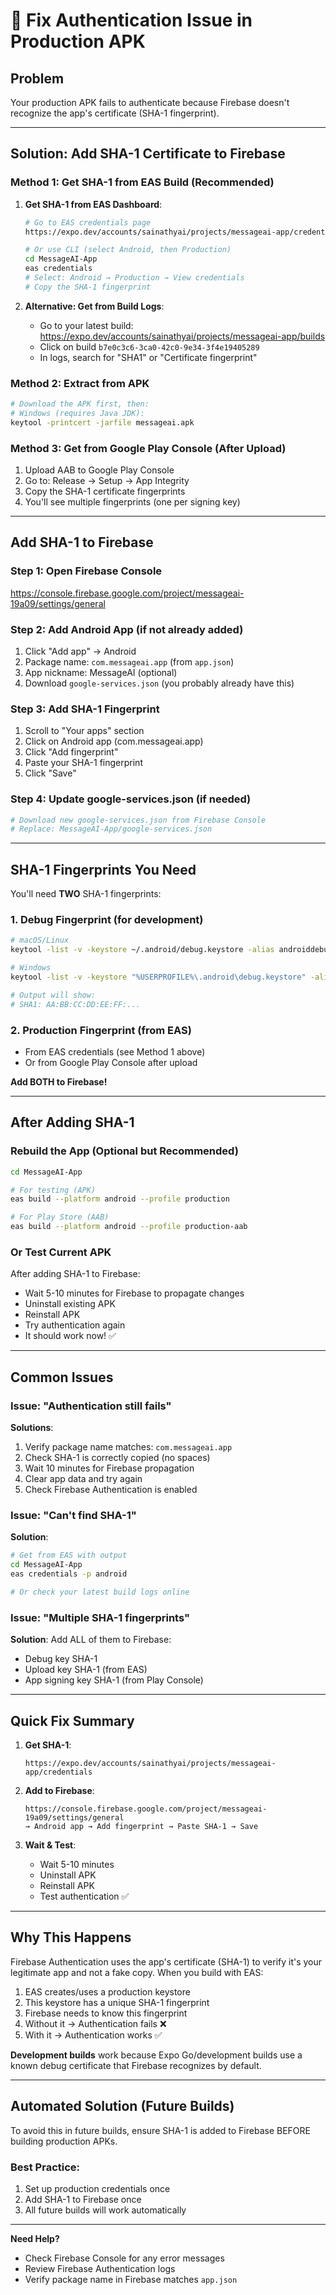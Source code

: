 # 🔐 Fix Authentication Issue in Production APK

## Problem
Your production APK fails to authenticate because Firebase doesn't recognize the app's certificate (SHA-1 fingerprint).

---

## Solution: Add SHA-1 Certificate to Firebase

### Method 1: Get SHA-1 from EAS Build (Recommended)

1. **Get SHA-1 from EAS Dashboard**:
   ```bash
   # Go to EAS credentials page
   https://expo.dev/accounts/sainathyai/projects/messageai-app/credentials
   
   # Or use CLI (select Android, then Production)
   cd MessageAI-App
   eas credentials
   # Select: Android → Production → View credentials
   # Copy the SHA-1 fingerprint
   ```

2. **Alternative: Get from Build Logs**:
   - Go to your latest build: https://expo.dev/accounts/sainathyai/projects/messageai-app/builds
   - Click on build `b7e0c3c6-3ca0-42c0-9e34-3f4e19405289`
   - In logs, search for "SHA1" or "Certificate fingerprint"

### Method 2: Extract from APK

```bash
# Download the APK first, then:
# Windows (requires Java JDK):
keytool -printcert -jarfile messageai.apk
```

### Method 3: Get from Google Play Console (After Upload)

1. Upload AAB to Google Play Console
2. Go to: Release → Setup → App Integrity
3. Copy the SHA-1 certificate fingerprints
4. You'll see multiple fingerprints (one per signing key)

---

## Add SHA-1 to Firebase

### Step 1: Open Firebase Console
https://console.firebase.google.com/project/messageai-19a09/settings/general

### Step 2: Add Android App (if not already added)
1. Click "Add app" → Android
2. Package name: `com.messageai.app` (from `app.json`)
3. App nickname: MessageAI (optional)
4. Download `google-services.json` (you probably already have this)

### Step 3: Add SHA-1 Fingerprint
1. Scroll to "Your apps" section
2. Click on Android app (com.messageai.app)
3. Click "Add fingerprint"
4. Paste your SHA-1 fingerprint
5. Click "Save"

### Step 4: Update google-services.json (if needed)
```bash
# Download new google-services.json from Firebase Console
# Replace: MessageAI-App/google-services.json
```

---

## SHA-1 Fingerprints You Need

You'll need **TWO** SHA-1 fingerprints:

### 1. **Debug Fingerprint** (for development)
```bash
# macOS/Linux
keytool -list -v -keystore ~/.android/debug.keystore -alias androiddebugkey -storepass android -keypass android

# Windows
keytool -list -v -keystore "%USERPROFILE%\.android\debug.keystore" -alias androiddebugkey -storepass android -keypass android

# Output will show:
# SHA1: AA:BB:CC:DD:EE:FF:...
```

### 2. **Production Fingerprint** (from EAS)
- From EAS credentials (see Method 1 above)
- Or from Google Play Console after upload

**Add BOTH to Firebase!**

---

## After Adding SHA-1

### Rebuild the App (Optional but Recommended)
```bash
cd MessageAI-App

# For testing (APK)
eas build --platform android --profile production

# For Play Store (AAB)
eas build --platform android --profile production-aab
```

### Or Test Current APK
After adding SHA-1 to Firebase:
- Wait 5-10 minutes for Firebase to propagate changes
- Uninstall existing APK
- Reinstall APK
- Try authentication again
- It should work now! ✅

---

## Common Issues

### Issue: "Authentication still fails"
**Solutions**:
1. Verify package name matches: `com.messageai.app`
2. Check SHA-1 is correctly copied (no spaces)
3. Wait 10 minutes for Firebase propagation
4. Clear app data and try again
5. Check Firebase Authentication is enabled

### Issue: "Can't find SHA-1"
**Solution**: 
```bash
# Get from EAS with output
cd MessageAI-App
eas credentials -p android

# Or check your latest build logs online
```

### Issue: "Multiple SHA-1 fingerprints"
**Solution**: Add ALL of them to Firebase:
- Debug key SHA-1
- Upload key SHA-1 (from EAS)
- App signing key SHA-1 (from Play Console)

---

## Quick Fix Summary

1. **Get SHA-1**:
   ```
   https://expo.dev/accounts/sainathyai/projects/messageai-app/credentials
   ```

2. **Add to Firebase**:
   ```
   https://console.firebase.google.com/project/messageai-19a09/settings/general
   → Android app → Add fingerprint → Paste SHA-1 → Save
   ```

3. **Wait & Test**:
   - Wait 5-10 minutes
   - Uninstall APK
   - Reinstall APK
   - Test authentication ✅

---

## Why This Happens

Firebase Authentication uses the app's certificate (SHA-1) to verify it's your legitimate app and not a fake copy. When you build with EAS:

1. EAS creates/uses a production keystore
2. This keystore has a unique SHA-1 fingerprint
3. Firebase needs to know this fingerprint
4. Without it → Authentication fails ❌
5. With it → Authentication works ✅

**Development builds** work because Expo Go/development builds use a known debug certificate that Firebase recognizes by default.

---

## Automated Solution (Future Builds)

To avoid this in future builds, ensure SHA-1 is added to Firebase BEFORE building production APKs.

### Best Practice:
1. Set up production credentials once
2. Add SHA-1 to Firebase once
3. All future builds will work automatically

---

**Need Help?**
- Check Firebase Console for any error messages
- Review Firebase Authentication logs
- Verify package name in Firebase matches `app.json`

